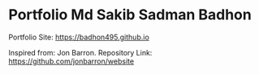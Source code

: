 # Portfolio Md Sakib Sadman Badhon

Portfolio Site: https://badhon495.github.io

Inspired from: Jon Barron. Repository Link:  https://github.com/jonbarron/website

